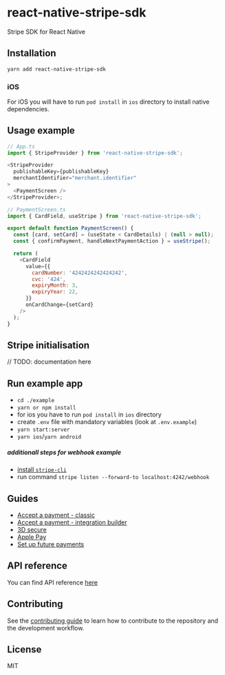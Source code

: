 # react-native-stripe-sdk

Stripe SDK for React Native

## Installation

```sh
yarn add react-native-stripe-sdk
```

### iOS

For iOS you will have to run `pod install` in `ios` directory to install native dependencies.

## Usage example

```js
// App.ts
import { StripeProvider } from 'react-native-stripe-sdk';

<StripeProvider
  publishableKey={publishableKey}
  merchantIdentifier="merchant.identifier"
>
  <PaymentScreen />
</StripeProvider>;

// PaymentScreen.ts
import { CardField, useStripe } from 'react-native-stripe-sdk';

export default function PaymentScreen() {
  const [card, setCard] = (useState < CardDetails) | (null > null);
  const { confirmPayment, handleNextPaymentAction } = useStripe();

  return (
    <CardField
      value={{
        cardNumber: '4242424242424242',
        cvc: '424',
        expiryMonth: 3,
        expiryYear: 22,
      }}
      onCardChange={setCard}
    />
  );
}
```

## Stripe initialisation

// TODO: documentation here

## Run example app

- `cd ./example`
- `yarn or npm install`
- for ios you have to run `pod install` in `ios` directory
- create `.env` file with mandatory variables (look at `.env.example`)
- `yarn start:server`
- `yarn ios`/`yarn android`

##### additionall steps for webhook example

- [install `stripe-cli`](https://stripe.com/docs/stripe-cli)
- run command `stripe listen --forward-to localhost:4242/webhook`

## Guides

- [Accept a payment - classic](./docs/accept-a-payment.md)
- [Accept a payment - integration builder](./docs/accept-a-payment-integration.md)
- [3D secure](./docs/3d-secure.md)
- [Apple Pay](./docs/apple-pay.md)
- [Set up future payments](./docs/set-up-future-payments.md)

## API reference

You can find API reference [here](./docs/reference.md)

## Contributing

See the [contributing guide](CONTRIBUTING.md) to learn how to contribute to the repository and the development workflow.

## License

MIT
